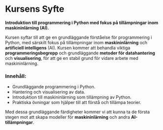 # Kursens Syfte

**Introduktion till programmering i Python med fokus på tillämpningar inom maskininlärning (AI).**

Kursen syftar till att ge en grundläggande förståelse för programmering i Python, med särskilt fokus på tillämpningar inom **maskininlärning** och **artificiell intelligens** (AI). Kursen kommer att behandla viktiga **programmeringsbegrepp** och grundläggande **metoder för datahantering** och **visualisering**, för att ge en stabil grund för vidare arbete med maskininlärning.

### **Innehåll:**
- Grundläggande programmering i Python.
- Hantering och visualisering av data.
- Introduktion till maskininlärning som tillämpning av Python.
- Praktiska övningar som hjälper till att förstå och tillämpa teorier.

Med dessa grundläggande färdigheter kommer vi att kunna ta de första stegen mot att skapa modeller för **maskininlärning** och andra **AI-tillämpningar**.

